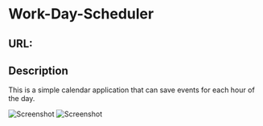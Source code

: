 # Work-Day-Scheduler

## URL:

## Description
This is a simple calendar application that can save events for each hour of the day.

![Screenshot](./workdayscheduler/assets/workday2.png)
![Screenshot](./workdayscheduler/assets/workday1.png)
